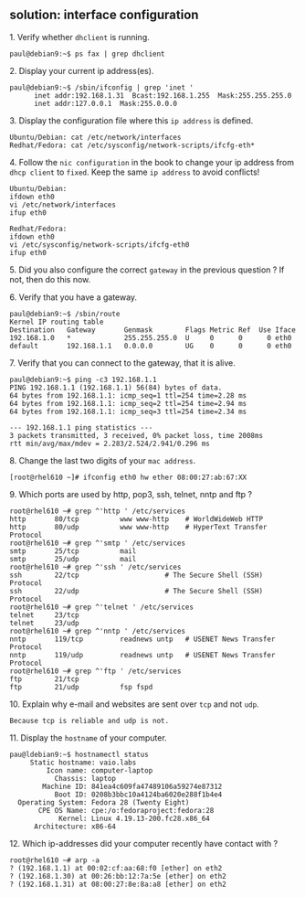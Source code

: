 ## solution: interface configuration

1\. Verify whether `dhclient` is running.

    paul@debian9:~$ ps fax | grep dhclient

2\. Display your current ip address(es).

    paul@debian9:~$ /sbin/ifconfig | grep 'inet '
          inet addr:192.168.1.31  Bcast:192.168.1.255  Mask:255.255.255.0
          inet addr:127.0.0.1  Mask:255.0.0.0

3\. Display the configuration file where this `ip address` is defined.

    Ubuntu/Debian: cat /etc/network/interfaces
    Redhat/Fedora: cat /etc/sysconfig/network-scripts/ifcfg-eth*

4\. Follow the `nic configuration` in the book to change your ip address
from `dhcp client` to `fixed`. Keep the same `ip address` to avoid
conflicts!

    Ubuntu/Debian:
    ifdown eth0
    vi /etc/network/interfaces
    ifup eth0

    Redhat/Fedora:
    ifdown eth0
    vi /etc/sysconfig/network-scripts/ifcfg-eth0
    ifup eth0

5\. Did you also configure the correct `gateway` in the previous
question ? If not, then do this now.

6\. Verify that you have a gateway.

    paul@debian9:~$ /sbin/route
    Kernel IP routing table
    Destination   Gateway       Genmask        Flags Metric Ref  Use Iface
    192.168.1.0   *             255.255.255.0  U     0      0      0 eth0
    default       192.168.1.1   0.0.0.0        UG    0      0      0 eth0

7\. Verify that you can connect to the gateway, that it is alive.

    paul@debian9:~$ ping -c3 192.168.1.1
    PING 192.168.1.1 (192.168.1.1) 56(84) bytes of data.
    64 bytes from 192.168.1.1: icmp_seq=1 ttl=254 time=2.28 ms
    64 bytes from 192.168.1.1: icmp_seq=2 ttl=254 time=2.94 ms
    64 bytes from 192.168.1.1: icmp_seq=3 ttl=254 time=2.34 ms

    --- 192.168.1.1 ping statistics ---
    3 packets transmitted, 3 received, 0% packet loss, time 2008ms
    rtt min/avg/max/mdev = 2.283/2.524/2.941/0.296 ms

8\. Change the last two digits of your `mac address`.

    [root@rhel610 ~]# ifconfig eth0 hw ether 08:00:27:ab:67:XX

9\. Which ports are used by http, pop3, ssh, telnet, nntp and ftp ?

    root@rhel610 ~# grep ^'http ' /etc/services 
    http       80/tcp          www www-http    # WorldWideWeb HTTP
    http       80/udp          www www-http    # HyperText Transfer Protocol
    root@rhel610 ~# grep ^'smtp ' /etc/services 
    smtp       25/tcp          mail
    smtp       25/udp          mail
    root@rhel610 ~# grep ^'ssh ' /etc/services 
    ssh        22/tcp                     # The Secure Shell (SSH) Protocol
    ssh        22/udp                     # The Secure Shell (SSH) Protocol
    root@rhel610 ~# grep ^'telnet ' /etc/services 
    telnet     23/tcp
    telnet     23/udp
    root@rhel610 ~# grep ^'nntp ' /etc/services 
    nntp       119/tcp         readnews untp   # USENET News Transfer Protocol
    nntp       119/udp         readnews untp   # USENET News Transfer Protocol
    root@rhel610 ~# grep ^'ftp ' /etc/services 
    ftp        21/tcp
    ftp        21/udp          fsp fspd

10\. Explain why e-mail and websites are sent over `tcp` and not `udp`.

    Because tcp is reliable and udp is not.

11\. Display the `hostname` of your computer.

    pau@ldebian9:~$ hostnamectl status  
         Static hostname: vaio.labs
             Icon name: computer-laptop
               Chassis: laptop
            Machine ID: 841ea4c609fa47489106a59274e87312
               Boot ID: 0208b3bbc10a4124ba6020e288f1b4e4
      Operating System: Fedora 28 (Twenty Eight)
           CPE OS Name: cpe:/o:fedoraproject:fedora:28
                Kernel: Linux 4.19.13-200.fc28.x86_64
          Architecture: x86-64

12\. Which ip-addresses did your computer recently have contact with ?

    root@rhel610 ~# arp -a
    ? (192.168.1.1) at 00:02:cf:aa:68:f0 [ether] on eth2
    ? (192.168.1.30) at 00:26:bb:12:7a:5e [ether] on eth2
    ? (192.168.1.31) at 08:00:27:8e:8a:a8 [ether] on eth2


